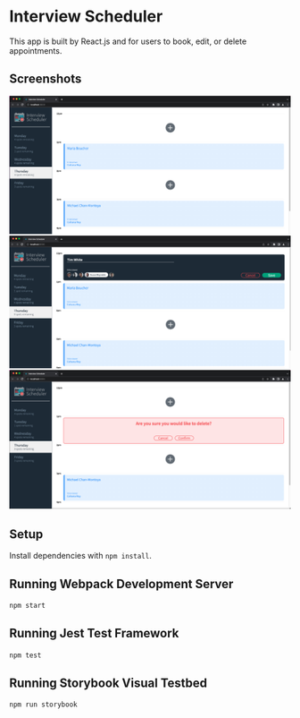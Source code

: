 # Interview Scheduler

This app is built by React.js and for users to book, edit, or delete appointments.

## Screenshots

!["Home Page"](./docs/HomePage.png)
!["To Book Appointment"](./docs/BookAppointment.png)
!["To Delete Appointment"](./docs/DeleteAppointment.png)

## Setup

Install dependencies with `npm install`.

## Running Webpack Development Server

```sh
npm start
```

## Running Jest Test Framework

```sh
npm test
```

## Running Storybook Visual Testbed

```sh
npm run storybook
```
